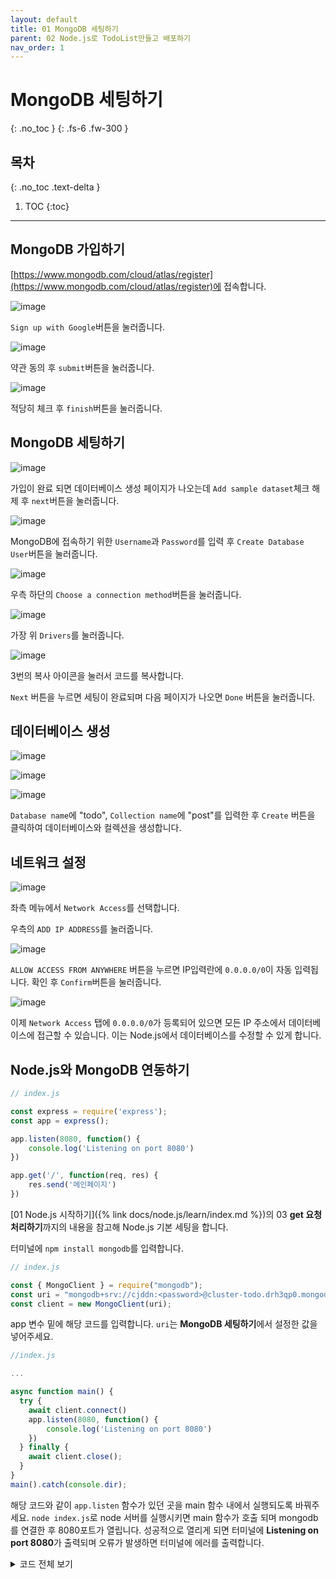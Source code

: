 ```yaml
---
layout: default
title: 01 MongoDB 세팅하기
parent: 02 Node.js로 TodoList만들고 배포하기
nav_order: 1
---
```


# MongoDB 세팅하기
{: .no_toc } 
{: .fs-6 .fw-300 }

## 목차
{: .no_toc .text-delta }

1. TOC
{:toc}

---

## MongoDB 가입하기

[https://www.mongodb.com/cloud/atlas/register](https://www.mongodb.com/cloud/atlas/register)에 접속합니다.

![image](https://github.com/cjddn/cjddn.github.io/assets/137849066/e2ee144d-d338-4aba-ac8d-461572ac8b35)

`Sign up with Google`버튼을 눌러줍니다.

![image](https://github.com/cjddn/cjddn.github.io/assets/137849066/88f1bd56-2de7-49c3-89a6-9563ef571332)

약관 동의 후 `submit`버튼을 눌러줍니다.

![image](https://github.com/cjddn/cjddn.github.io/assets/137849066/ac1425b7-d61c-4c3b-a6ea-66ccdc12a2b2)

적당히 체크 후 `finish`버튼을 눌러줍니다.

## MongoDB 세팅하기

![image](https://github.com/cjddn/cjddn.github.io/assets/137849066/d9db1992-e394-4f9b-bf32-4a10fc6c22fb)

가입이 완료 되면 데이터베이스 생성 페이지가 나오는데
`Add sample dataset`체크 해제 후 `next`버튼을 눌러줍니다.

![image](https://github.com/cjddn/cjddn.github.io/assets/137849066/b23dd097-6675-4b9c-95eb-8ee933f3e1de)

MongoDB에 접속하기 위한 `Username`과 `Password`를 입력 후 `Create Database User`버튼을 눌러줍니다.

![image](https://github.com/cjddn/cjddn.github.io/assets/137849066/256c982a-df77-4bde-a33e-5158df6b0b8a)

우측 하단의 `Choose a connection method`버튼을 눌러줍니다.

![image](https://github.com/cjddn/cjddn.github.io/assets/137849066/5551fcee-8189-4594-a22b-be4857e67faa)

가장 위 `Drivers`를 눌러줍니다.

![image](https://github.com/cjddn/cjddn.github.io/assets/137849066/576e2802-ad96-4627-abad-4cd18d220601)

3번의 복사 아이콘을 눌러서 코드를 복사합니다.

`Next` 버튼을 누르면 세팅이 완료되며 다음 페이지가 나오면 `Done` 버튼을 눌러줍니다.

## 데이터베이스 생성

![image](https://github.com/cjddn/cjddn.github.io/assets/137849066/af7b464d-57fd-405b-be1f-ec6fb0d1ece4)

![image](https://github.com/cjddn/cjddn.github.io/assets/137849066/ec0e0ad3-ac58-4637-9555-964b406e75d5)

![image](https://github.com/cjddn/cjddn.github.io/assets/137849066/2dea57be-4662-4a13-8ab3-d90f3a922728)

`Database name`에 "todo", `Collection name`에 "post"를 입력한 후 `Create` 버튼을 클릭하여 데이터베이스와 컬렉션을 생성합니다.


## 네트워크 설정

![image](https://github.com/cjddn/cjddn.github.io/assets/137849066/8f1a454f-eacf-446f-9ff5-37fcfa2044e2)

좌측 메뉴에서 `Network Access`를 선택합니다.

우측의 `ADD IP ADDRESS`를 눌러줍니다.

![image](https://github.com/cjddn/cjddn.github.io/assets/137849066/6437a859-6337-4306-b706-22f4ccc311a1)

`ALLOW ACCESS FROM ANYWHERE` 버튼을 누르면 IP입력란에 `0.0.0.0/0`이 자동 입력됩니다. 
확인 후 `Confirm`버튼을 눌러줍니다.

![image](https://github.com/cjddn/cjddn.github.io/assets/137849066/1fffcc9a-e90d-4d11-bba0-c182868a50d5)

이제 `Network Access` 탭에 `0.0.0.0/0`가 등록되어 있으면 모든 IP 주소에서 데이터베이스에 접근할 수 있습니다. 이는 Node.js에서 데이터베이스를 수정할 수 있게 합니다.

## Node.js와 MongoDB 연동하기

```js
// index.js

const express = require('express');
const app = express();

app.listen(8080, function() {
    console.log('Listening on port 8080')
})

app.get('/', function(req, res) { 
    res.send('메인페이지')
})

```
[01 Node.js 시작하기]({% link docs/node.js/learn/index.md %})의 03 **get 요청 처리하기**까지의 내용을 참고해 Node.js 기본 세팅을 합니다.

터미널에 `npm install mongodb`를 입력합니다.

```js
// index.js

const { MongoClient } = require("mongodb");
const uri = "mongodb+srv://cjddn:<password>@cluster-todo.drh3qp0.mongodb.net/?retryWrites=true&w=majority";
const client = new MongoClient(uri);
```

app 변수 밑에 해당 코드를 입력합니다. `uri`는 **MongoDB 세팅하기**에서 설정한 값을 넣어주세요.



```js
//index.js

...

async function main() {
  try {
    await client.connect()
    app.listen(8080, function() {
        console.log('Listening on port 8080')
    })
  } finally {
    await client.close();
  }
}
main().catch(console.dir);
```

해당 코드와 같이 `app.listen` 함수가 있던 곳을 main 함수 내에서 실행되도록 바꿔주세요.
`node index.js`로 node 서버를 실행시키면 main 함수가 호출 되며 mongodb를 연결한 후 8080포트가 열립니다.
성공적으로 열리게 되면 터미널에 **Listening on port 8080**가 출력되며 오류가 발생하면 터미널에 에러를 출력합니다.

<details>
<summary>코드 전체 보기</summary>
<div markdown="1">       


```js
// index.js

const express = require('express')
const app = express()
const { MongoClient } = require("mongodb");
const uri = "mongodb+srv://cjddn:<password>@cluster-todo.drh3qp0.mongodb.net/?retryWrites=true&w=majority";
const client = new MongoClient(uri);

async function main() {
  try {
    await client.connect()
    app.listen(8080, function() {
        console.log('listening on 8080')
    })
  } finally {
    await client.close();
  }
}
main().catch(console.dir);

app.get('/', function(req, res) { 
    res.send('메인페이지')
})

```

</div>
   
</details>